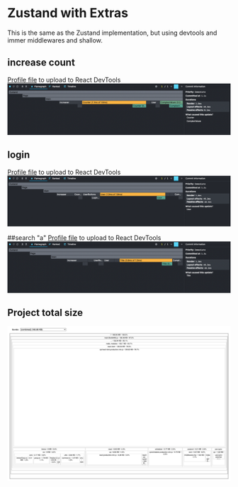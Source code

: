 # Zustand with Extras
This is the same as the Zustand implementation, but using devtools and immer middlewares and shallow.

## increase count
[Profile file](/packages-analyze/zustand-with-extras/profile-increase-count.json) to upload to React DevTools
![](/packages-analyze/zustand-with-extras/profile-increase-count.png)

## login
[Profile file](/packages-analyze/zustand-with-extras/profile-login.json) to upload to React DevTools
![](/packages-analyze/zustand-with-extras/profile-login.png)

##search "a"
[Profile file](/packages-analyze/zustand-with-extras/profile-search-title.json) to upload to React DevTools
![](/packages-analyze/zustand-with-extras/profile-search-title.png)

## Project total size

![](/packages-analyze/zustand-with-extras/size.png)
